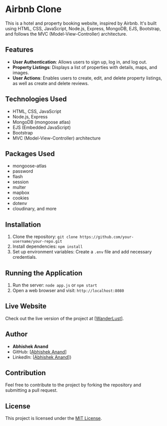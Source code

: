 # Airbnb Clone

This is a hotel and property booking website, inspired by Airbnb. It's built using HTML, CSS, JavaScript, Node.js, Express, MongoDB, EJS, Bootstrap, and follows the MVC (Model-View-Controller) architecture.

## Features

- **User Authentication**: Allows users to sign up, log in, and log out.
- **Property Listings**: Displays a list of properties with details, maps, and images.
- **User Actions**: Enables users to create, edit, and delete property listings, as well as create and delete reviews.

## Technologies Used

- HTML, CSS, JavaScript
- Node.js, Express
- MongoDB (mongoose atlas)
- EJS (Embedded JavaScript)
- Bootstrap
- MVC (Model-View-Controller) architecture

## Packages Used

- mongoose-atlas
- password
- flash
- session
- multer
- mapbox
- cookies
- dotenv
- cloudinary, and more

## Installation

1. Clone the repository: `git clone https://github.com/your-username/your-repo.git`
2. Install dependencies: `npm install`
3. Set up environment variables: Create a `.env` file and add necessary credentials.

## Running the Application

1. Run the server: `node app.js` or `npm start`
2. Open a web browser and visit: `http://localhost:8080`

## Live Website

Check out the live version of the project at [[WanderLust](https://wanderlust-u6pw.onrender.com/)].

## Author

- **Abhishek Anand**
- GitHub: [[Abhishek Anand](https://github.com/abhishekanandok)]
- LinkedIn: [[Abhishek Anand](https://www.linkedin.com/in/abhishekanandok)])

## Contribution

Feel free to contribute to the project by forking the repository and submitting a pull request.

## License

This project is licensed under the [MIT License](LICENSE).
